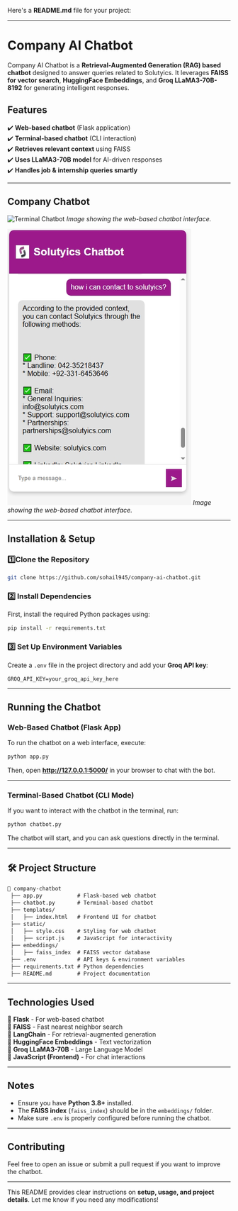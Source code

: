 Here's a **README.md** file for your project:  

---

# Company AI Chatbot 

Company AI Chatbot is a **Retrieval-Augmented Generation (RAG) based chatbot** designed to answer queries related to Solutyics. It leverages **FAISS for vector search**, **HuggingFace Embeddings**, and **Groq LLaMA3-70B-8192** for generating intelligent responses.  

## **Features**  
✔️ **Web-based chatbot** (Flask application)  
✔️ **Terminal-based chatbot** (CLI interaction)  
✔️ **Retrieves relevant context** using FAISS  
✔️ **Uses LLaMA3-70B model** for AI-driven responses  
✔️ **Handles job & internship queries smartly**  

---


##  Company Chatbot

![Terminal Chatbot](response_1.jpeg) 
*Image showing the web-based chatbot interface.*

![Terminal Chatbot](response_2.jpeg)
*Image showing the web-based chatbot interface.*

---

##  Installation & Setup

### 1️⃣Clone the Repository
```bash
git clone https://github.com/sohail945/company-ai-chatbot.git
```

### 2️⃣ Install Dependencies 
First, install the required Python packages using:  
```bash
pip install -r requirements.txt
```

### 3️⃣ Set Up Environment Variables
Create a `.env` file in the project directory and add your **Groq API key**:  
```env
GROQ_API_KEY=your_groq_api_key_here
```

---

##  Running the Chatbot

### Web-Based Chatbot (Flask App) 
To run the chatbot on a web interface, execute:  
```bash
python app.py
```
Then, open **http://127.0.0.1:5000/** in your browser to chat with the bot.

---

### Terminal-Based Chatbot (CLI Mode) 
If you want to interact with the chatbot in the terminal, run:  
```bash
python chatbot.py
```
The chatbot will start, and you can ask questions directly in the terminal.

---

## 🛠️ Project Structure
```
📂 company-chatbot
 ├── app.py           # Flask-based web chatbot
 ├── chatbot.py       # Terminal-based chatbot
 ├── templates/
 │   ├── index.html   # Frontend UI for chatbot
 ├── static/
 │   ├── style.css    # Styling for web chatbot
 │   ├── script.js    # JavaScript for interactivity
 ├── embeddings/
 │   ├── faiss_index  # FAISS vector database
 ├── .env             # API keys & environment variables
 ├── requirements.txt # Python dependencies
 ├── README.md        # Project documentation
```

---

##  Technologies Used 
🔹 **Flask** - For web-based chatbot  
🔹 **FAISS** - Fast nearest neighbor search  
🔹 **LangChain** - For retrieval-augmented generation  
🔹 **HuggingFace Embeddings** - Text vectorization  
🔹 **Groq LLaMA3-70B** - Large Language Model  
🔹 **JavaScript (Frontend)** - For chat interactions  

---

##  Notes  
- Ensure you have **Python 3.8+** installed.  
- The **FAISS index** (`faiss_index`) should be in the `embeddings/` folder.  
- Make sure `.env` is properly configured before running the chatbot.  

---

##  Contributing
Feel free to open an issue or submit a pull request if you want to improve the chatbot.    

---

This README provides clear instructions on **setup, usage, and project details**. Let me know if you need any modifications! 
